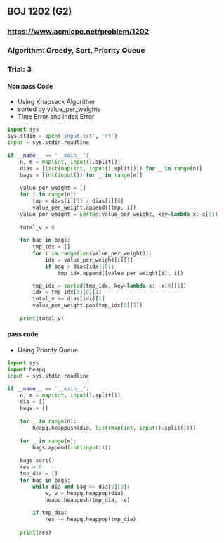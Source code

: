 ##  BOJ 1202 (G2)

### https://www.acmicpc.net/problem/1202
### Algorithm: Greedy, Sort, Priority Queue
### Trial: 3   


#### Non pass Code
- Using Knapsack Algorithm
- sorted by value_per_weights
- Time Error and index Error
``` python
import sys
sys.stdin = open('input.txt', 'rt')
input = sys.stdin.readline

if __name__ == '__main__':
    n, m = map(int, input().split())
    dias = [list(map(int, input().split())) for _ in range(n)]
    bags = [int(input()) for _ in range(m)]
    
    value_per_weight = []
    for i in range(n):
        tmp = dias[i][1] / dias[i][0]
        value_per_weight.append([tmp, i])
    value_per_weight = sorted(value_per_weight, key=lambda x:-x[0])
    
    total_v = 0
    
    for bag in bags:
        tmp_idx = []
        for i in range(len(value_per_weight)):
            idx = value_per_weight[i][1]
            if bag > dias[idx][0]:
                tmp_idx.append([value_per_weight[i], i])

        tmp_idx = sorted(tmp_idx, key=lambda x: -x[0][1])
        idx = tmp_idx[0][0][1]
        total_v += dias[idx][1]
        value_per_weight.pop(tmp_idx[0][1])
            
    print(total_v)  
```
#### pass code
- Using Priority Queue
```python
import sys
import heapq
input = sys.stdin.readline

if __name__ == '__main__':
    n, m = map(int, input().split())
    dia = []
    bags = []
    
    for _ in range(n):   
        heapq.heappush(dia, list(map(int, input().split())))
        
    for _ in range(m):
        bags.append(int(input()))
        
    bags.sort()
    res = 0
    tmp_dia = []
    for bag in bags:
        while dia and bag >= dia[0][0]:
            w, v = heapq.heappop(dia)
            heapq.heappush(tmp_dia, -v)
            
        if tmp_dia:
            res -= heapq.heappop(tmp_dia)
            
    print(res)
```


